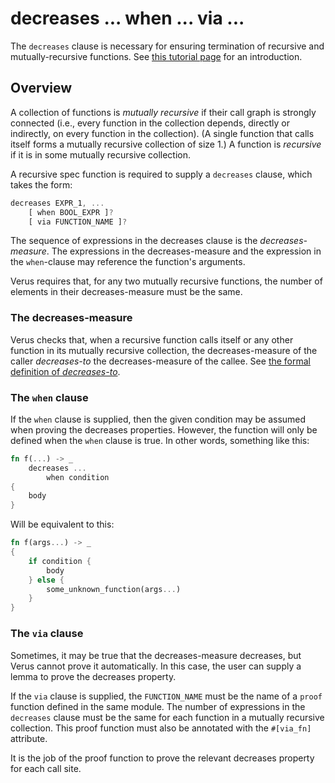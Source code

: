 # decreases ... when ... via ...

The `decreases` clause is necessary for ensuring termination of recursive and mutually-recursive
functions. See [this tutorial page](./recursion.md) for an introduction.

## Overview

A collection of functions is _mutually recursive_
if their call graph is strongly connected (i.e., every function in the collection depends, directly or indirectly, on every function in the collection).
(A single function that calls itself forms a mutually recursive collection of size 1.)
A function is _recursive_ if it is in some mutually recursive collection.

A recursive spec function is required to supply a `decreases` clause, which takes
the form:

```rust
decreases EXPR_1, ...
    [ when BOOL_EXPR ]?
    [ via FUNCTION_NAME ]?
```

The sequence of expressions in the decreases clause is the _decreases-measure_.
The expressions in the decreases-measure and the expression in the `when`-clause
may reference the function's arguments.

Verus requires that, for any two mutually recursive functions,
the number of elements in their decreases-measure must be the same.

### The decreases-measure

Verus checks that, when a recursive function calls itself or any other function in
its mutually recursive collection, the decreases-measure of the caller _decreases-to_
the decreases-measure of the callee.
See [the formal definition of _decreases-to_](./reference-decreases-to.md).

### The `when` clause

If the `when` clause is supplied, then the given condition may be assumed when
proving the decreases properties.
However, the function will only be defined when the `when` clause is true.
In other words, something like this:

```rust
fn f(...) -> _
    decreases ...
        when condition
{
    body
}
```

Will be equivalent to this:

```rust
fn f(args...) -> _
{
    if condition {
        body
    } else {
        some_unknown_function(args...)
    }
}
```

### The `via` clause

Sometimes, it may be true that the decreases-measure decreases, but Verus cannot prove
it automatically. In this case, the user can supply a lemma to prove the decreases property.

If the `via` clause is supplied,
the `FUNCTION_NAME` must be the name of a `proof` function defined in the same module.
The number of expressions in the `decreases` clause must be the same for each function
in a mutually recursive collection.
This proof function must also be annotated with the `#[via_fn]` attribute.

It is the job of the proof function to prove the relevant decreases property for each
call site.
